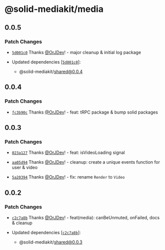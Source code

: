 # @solid-mediakit/media

## 0.0.5

### Patch Changes

- [`5d001c0`](https://github.com/solidjs-community/mediakit/commit/5d001c05396cd66654d41cce47f0f548f329a0c5) Thanks [@OrJDev](https://github.com/OrJDev)! - major cleanup & initial log package

- Updated dependencies [[`5d001c0`](https://github.com/solidjs-community/mediakit/commit/5d001c05396cd66654d41cce47f0f548f329a0c5)]:
  - @solid-mediakit/shared@0.0.4

## 0.0.4

### Patch Changes

- [`fc3b90c`](https://github.com/solidjs-community/mediakit/commit/fc3b90cd20892b5584a47551f701fe84d3b8f921) Thanks [@OrJDev](https://github.com/OrJDev)! - feat: tRPC package & bump solid packages

## 0.0.3

### Patch Changes

- [`023a127`](https://github.com/solidjs-community/mediakit/commit/023a12700a5d83edb0ba332f63ff056803dc638e) Thanks [@OrJDev](https://github.com/OrJDev)! - feat: isVideoLoading signal

- [`aa05d94`](https://github.com/solidjs-community/mediakit/commit/aa05d94ff842a9cc09ae22591a5aeae82386cccb) Thanks [@OrJDev](https://github.com/OrJDev)! - cleanup: create a unique events function for user & video

- [`5a20394`](https://github.com/solidjs-community/mediakit/commit/5a203949e152ddf4b99cec85bae18c5a4ea69d04) Thanks [@OrJDev](https://github.com/OrJDev)! - fix: rename `Render` to `Video`

## 0.0.2

### Patch Changes

- [`c2c7a8b`](https://github.com/solidjs-community/mediakit/commit/c2c7a8be5b0c0424c65014c73033af9a50beec07) Thanks [@OrJDev](https://github.com/OrJDev)! - feat(media): canBeUnmuted, onFailed, docs & cleanup

- Updated dependencies [[`c2c7a8b`](https://github.com/solidjs-community/mediakit/commit/c2c7a8be5b0c0424c65014c73033af9a50beec07)]:
  - @solid-mediakit/shared@0.0.3
